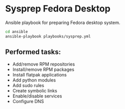 # Sysprep Fedora Desktop

Ansible playbook for preparing Fedora desktop system.

```bash
cd ansible
ansible-playbook playbooks/sysprep.yml
```

## Performed tasks:

- Add/remove RPM repositories
- Install/remove RPM packages
- Install flatpak applications
- Add python modules
- Add sudo rules
- Create symbolic links
- Enable/disable services
- Configure DNS
